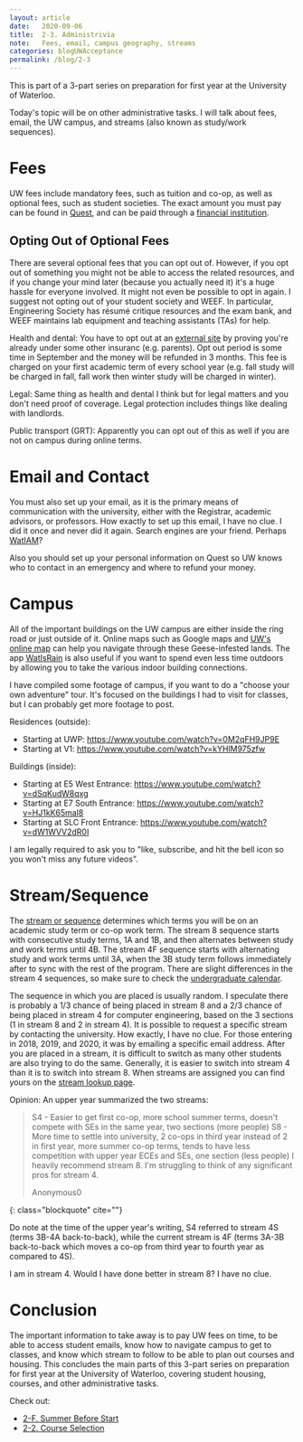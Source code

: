 ```yaml
---
layout: article
date:   2020-09-06
title:  2-3. Administrivia
note:   Fees, email, campus geography, streams
categories: blogUWAcceptance
permalink: /blog/2-3
---
```

This is part of a 3-part series on preparation for first year at the University of Waterloo.

Today's topic will be on other administrative tasks. I will talk about fees, email, the UW campus, and streams (also known as study/work sequences).

# Fees

UW fees include mandatory fees, such as tuition and co-op, as well as optional fees, such as student societies. The exact amount you must pay can be found in [Quest](https://uwaterloo.ca/quest/), and can be paid through a [financial institution](https://uwaterloo.ca/finance/student-financial-services/how-become-fees-arranged).

## Opting Out of Optional Fees

There are several optional fees that you can opt out of. However, if you opt out of something you might not be able to access the related resources, and if you change your mind later (because you actually need it) it's a huge hassle for everyone involved. It might not even be possible to opt in again. I suggest not opting out of your student society and WEEF. In particular, Engineering Society has r&eacute;sum&eacute; critique resources and the exam bank, and WEEF maintains lab equipment and teaching assistants (TAs) for help.

Health and dental: You have to opt out at an [external site](http://www.studentcare.ca/) by proving you're already under some other insuranc (e.g. parents). Opt out period is some time in September and the money will be refunded in 3 months. This fee is charged on your first academic term of every school year (e.g. fall study will be charged in fall, fall work then winter study will be charged in winter).

Legal: Same thing as health and dental I think but for legal matters and you don't need proof of coverage. Legal protection includes things like dealing with landlords.

Public transport (GRT): Apparently you can opt out of this as well if you are not on campus during online terms.

# Email and Contact

You must also set up your email, as it is the primary means of communication with the university, either with the Registrar, academic advisors, or professors. How exactly to set up this email, I have no clue. I did it once and never did it again. Search engines are your friend. Perhaps [WatIAM](https://uwaterloo.ca/watiam/)?

Also you should set up your personal information on Quest so UW knows who to contact in an emergency and where to refund your money.

# Campus

All of the important buildings on the UW campus are either inside the ring road or just outside of it. Online maps such as Google maps and [UW's online map](https://www.uwaterloo.ca/map/) can help you navigate through these Geese-infested lands. The app [WatIsRain](https://github.com/luckytoilet/watisrain) is also useful if you want to spend even less time outdoors by allowing you to take the various indoor building connections.

I have compiled some footage of campus, if you want to do a "choose your own adventure" tour. It's focused on the buildings I had to visit for classes, but I can probably get more footage to post.

Residences (outside):

* Starting at UWP: https://www.youtube.com/watch?v=0M2qFH9JP9E
* Starting at V1: https://www.youtube.com/watch?v=kYHlM975zfw

Buildings (inside):

* Starting at E5 West Entrance: https://www.youtube.com/watch?v=dSqKudW8qxg
* Starting at E7 South Entrance: https://www.youtube.com/watch?v=HJ1kK65mal8
* Starting at SLC Front Entrance: https://www.youtube.com/watch?v=dW1WVV2dR0I

I am legally required to ask you to "like, subscribe, and hit the bell icon so you won't miss any future videos".

# Stream/Sequence

The [stream or sequence](https://uwaterloo.ca/engineering/future-undergraduate-students/co-op-experience/co-op-studywork-sequences) determines which terms you will be on an academic study term or co-op work term. The stream 8 sequence starts with consecutive study terms, 1A and 1B, and then alternates between study and work terms until 4B. The stream 4F sequence starts with alternating study and work terms until 3A, when the 3B study term follows immediately after to sync with the rest of the program. There are slight differences in the stream 4 sequences, so make sure to check the [undergraduate calendar](https://ugradcalendar.uwaterloo.ca/page/Study-Work-Sequence).

The sequence in which you are placed is usually random. I speculate there is probably a 1/3 chance of being placed in stream 8 and a 2/3 chance of being placed in stream 4 for computer engineering, based on the 3 sections (1 in stream 8 and 2 in stream 4). It is possible to request a specific stream by contacting the university. How exactly, I have no clue. For those entering in 2018, 2019, and 2020, it was by emailing a specific email address. After you are placed in a stream, it is difficult to switch as many other students are also trying to do the same. Generally, it is easier to switch into stream 4 than it is to switch into stream 8. When streams are assigned you can find yours on the [stream lookup page](https://www.eng.uwaterloo.ca/StreamLookup.php).

Opinion: An upper year summarized the two streams:

> S4 - Easier to get first co-op, more school summer terms, doesn't compete with SEs in the same year, two sections (more people)
> S8 - More time to settle into university, 2 co-ops in third year instead of 2 in first year, more summer co-op terms, tends to have less competition with upper year ECEs and SEs, one section (less people)
> I heavily recommend stream 8. I'm struggling to think of any significant pros for stream 4.
> <footer class="blockquote-footer">Anonymous0</footer>
{: class="blockquote" cite=""}

Do note at the time of the upper year's writing, S4 referred to stream 4S (terms 3B-4A back-to-back), while the current stream is 4F (terms 3A-3B back-to-back which moves a co-op from third year to fourth year as compared to 4S).

I am in stream 4. Would I have done better in stream 8? I have no clue.

# Conclusion

The important information to take away is to pay UW fees on time, to be able to access student emails, know how to navigate campus to get to classes, and know which stream to follow to be able to plan out courses and housing. This concludes the main parts of this 3-part series on preparation for first year at the University of Waterloo, covering student housing, courses, and other administrative tasks.

Check out:

* [2-F. Summer Before Start](/blog/2-F)
* [2-2. Course Selection](/blog/2-2)
